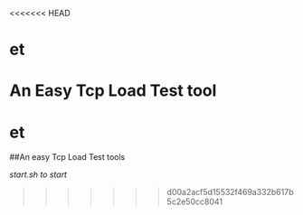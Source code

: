 <<<<<<< HEAD
# et
An Easy Tcp Load Test tool
=======
et
===
##An easy Tcp Load Test tools

*start.sh to start*
>>>>>>> d00a2acf5d15532f469a332b617b5c2e50cc8041
